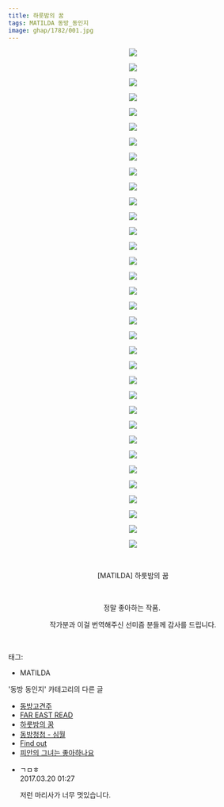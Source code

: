 ```yaml
---
title: 하룻밤의 꿈
tags: MATILDA 동방_동인지
image: ghap/1782/001.jpg
---
```

<div class="article">
<p style="text-align: center; clear: none; float: none;"><img src="{{ site.nasurl }}/ghap/1782/001.jpg"/></p>
<p style="text-align: center; clear: none; float: none;"><img src="{{ site.nasurl }}/ghap/1782/002.jpg"/></p>
<p style="text-align: center; clear: none; float: none;"><img src="{{ site.nasurl }}/ghap/1782/003.jpg"/></p>
<p style="text-align: center; clear: none; float: none;"><img src="{{ site.nasurl }}/ghap/1782/004.jpg"/></p>
<p style="text-align: center; clear: none; float: none;"><img src="{{ site.nasurl }}/ghap/1782/005.jpg"/></p>
<p style="text-align: center; clear: none; float: none;"><img src="{{ site.nasurl }}/ghap/1782/006.jpg"/></p>
<p style="text-align: center; clear: none; float: none;"><img src="{{ site.nasurl }}/ghap/1782/007.jpg"/></p>
<p style="text-align: center; clear: none; float: none;"><img src="{{ site.nasurl }}/ghap/1782/008.jpg"/></p>
<p style="text-align: center; clear: none; float: none;"><img src="{{ site.nasurl }}/ghap/1782/009.jpg"/></p>
<p style="text-align: center; clear: none; float: none;"><img src="{{ site.nasurl }}/ghap/1782/010.jpg"/></p>
<p style="text-align: center; clear: none; float: none;"><img src="{{ site.nasurl }}/ghap/1782/011.jpg"/></p>
<p style="text-align: center; clear: none; float: none;"><img src="{{ site.nasurl }}/ghap/1782/012.jpg"/></p>
<p style="text-align: center; clear: none; float: none;"><img src="{{ site.nasurl }}/ghap/1782/013.jpg"/></p>
<p style="text-align: center; clear: none; float: none;"><img src="{{ site.nasurl }}/ghap/1782/014.jpg"/></p>
<p style="text-align: center; clear: none; float: none;"><img src="{{ site.nasurl }}/ghap/1782/015.jpg"/></p>
<p style="text-align: center; clear: none; float: none;"><img src="{{ site.nasurl }}/ghap/1782/016.jpg"/></p>
<p style="text-align: center; clear: none; float: none;"><img src="{{ site.nasurl }}/ghap/1782/017.jpg"/></p>
<p style="text-align: center; clear: none; float: none;"><img src="{{ site.nasurl }}/ghap/1782/018.jpg"/></p>
<p style="text-align: center; clear: none; float: none;"><img src="{{ site.nasurl }}/ghap/1782/019.jpg"/></p>
<p style="text-align: center; clear: none; float: none;"><img src="{{ site.nasurl }}/ghap/1782/020.jpg"/></p>
<p style="text-align: center; clear: none; float: none;"><img src="{{ site.nasurl }}/ghap/1782/021.jpg"/></p>
<p style="text-align: center; clear: none; float: none;"><img src="{{ site.nasurl }}/ghap/1782/022.jpg"/></p>
<p style="text-align: center; clear: none; float: none;"><img src="{{ site.nasurl }}/ghap/1782/023.jpg"/></p>
<p style="text-align: center; clear: none; float: none;"><img src="{{ site.nasurl }}/ghap/1782/024.jpg"/></p>
<p style="text-align: center; clear: none; float: none;"><img src="{{ site.nasurl }}/ghap/1782/025.jpg"/></p>
<p style="text-align: center; clear: none; float: none;"><img src="{{ site.nasurl }}/ghap/1782/026.jpg"/></p>
<p style="text-align: center; clear: none; float: none;"><img src="{{ site.nasurl }}/ghap/1782/027.jpg"/></p>
<p style="text-align: center; clear: none; float: none;"><img src="{{ site.nasurl }}/ghap/1782/028.jpg"/></p>
<p style="text-align: center; clear: none; float: none;"><img src="{{ site.nasurl }}/ghap/1782/029.jpg"/></p>
<p style="text-align: center; clear: none; float: none;"><img src="{{ site.nasurl }}/ghap/1782/030.jpg"/></p>
<p style="text-align: center; clear: none; float: none;"><img src="{{ site.nasurl }}/ghap/1782/031.jpg"/></p>
<p style="text-align: center; clear: none; float: none;"><img src="{{ site.nasurl }}/ghap/1782/032.jpg"/></p>
<p style="text-align: center; clear: none; float: none;"><img src="{{ site.nasurl }}/ghap/1782/033.jpg"/></p>
<p style="text-align: center; clear: none; float: none;"><img src="{{ site.nasurl }}/ghap/1782/034.jpg"/></p>
<p style="text-align: center; clear: none; float: none;"><br/></p>
<p style="text-align: center; clear: none; float: none;">[MATILDA] 하룻밤의 꿈</p>
<p style="text-align: center; clear: none; float: none;"><br/></p>
<p style="text-align: center; clear: none; float: none;">정말 좋아하는 작품. </p>
<p style="text-align: center; clear: none; float: none;">작가분과 이걸 번역해주신 선미즘 분들께 감사를 드립니다.</p>
<p><br/></p>
</div><div class="tagTrail">
<p>태그: </p>
<ul>
<li>MATILDA</li>
</ul>
</div><div class="another">
<p>'동방 동인지' 카테고리의 다른 글</p>
<ul>
<li><a href="/2016-08-23-ghap_1784">동방고견주</a></li>
<li><a href="/2016-08-23-ghap_1783">FAR EAST READ</a></li>
<li><a href="/2016-08-22-ghap_1782">하룻밤의 꿈</a></li>
<li><a href="/2016-08-22-ghap_1781">동방청첩 - 심월</a></li>
<li><a href="/2016-08-22-ghap_1780">Find out</a></li>
<li><a href="/2016-08-22-ghap_1779">피안의 그녀는 좋아하나요</a></li>
</ul>
</div><div class="cb_module cb_fluid">
<div class="cb_wrt cb_profile">
<div class="comment">
<ul>
<li class="cb_thumb_off" id="comment14943623">
<div class="cb_comment_area">
<div class="cb_info_area">
<div class="cb_section">
<span class="cb_nick_name">ㄱㅁㅎ</span>
</div>
<div class="cb_section">
<span class="cb_date">2017.03.20 01:27 </span>
</div>
</div>
<div class="cb_dsc_comment">
<p class="cb_dsc">
											저런 마리사가 너무 멋있습니다.
										</p>
</div>
</div></li>
</ul>
</div>
</div><!-- commentList close -->
</div>